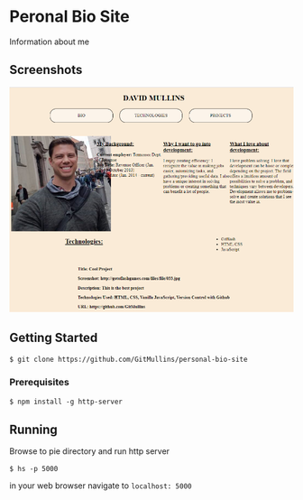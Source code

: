 # Peronal Bio Site
Information about me

## Screenshots
![image of my personal site](https://raw.githubusercontent.com/GitMullins/personal-bio-site/master/Screenshot.png)

## Getting Started
```
$ git clone https://github.com/GitMullins/personal-bio-site
```
### Prerequisites
```
$ npm install -g http-server
```
## Running
Browse to pie directory and run http server  
```
$ hs -p 5000
```

in your web browser navigate to `localhost: 5000`